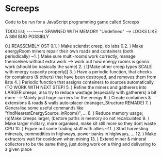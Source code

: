 # Screeps
Code to be run for a JavaScript programming game called Screeps

TODO list;
------> SPAWNED WITH MEMORY "Undefined" --> LOOKS LIKE A SIM BUG POSSIBLY

0.) REASSEMBLY OST
 0.1. ) Make scientist creep, do labs
 0.2. ) Make energyRoom miners repair their own roads and containers (both periodically)
~1.   ) Make sure multi-rooms work correctly, manage themselves without extra work --> work out how energy rooms is gonna work (should be basically the same)
 2.   ) [[Make other creep types SCALE with energy capacity properly]]
 3.   ) Have a periodic function, that checks for containers (& others) that have been destroyed, and removes them from lists
 4.   ) Periodic function that assigns containers to sources automatically (TO WORK WITH NEXT STEP)
 5.   ) Refine the miners and gatherers into LARGER creeps, also try to reduce wastage (especially with gatherers) a bit more --> Mainly just huge carriers for the energy
 6.   ) Create containers & extensions & roads & walls auto-placer (manager_Structure REMADE)
 7.   ) Generalise some useful commands like "findNearestEnergySource_inRoom()", ...
 8.   ) Reduce memory usage; (a)Make creeps larger, (b)store paths in memory so not recalculated
 9.   ) Make larger military, more organised, make sit still more so they dont waste CPU
 10.  ) Figure out some trading stuff with allies
~11.  ) Start harvesting minerals, commodities in highways, power banks in highways, ...
 12.  ) Make extractors wait for cooldown when mining 
 13.  ) Extend miner & mineral collectors to be the same thing, just doing work on a thing and delivering to a given place